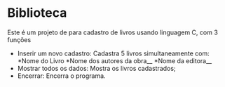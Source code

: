 # Biblioteca 

Este é um projeto de para cadastro de livros usando linguagem C, com 3 funções

+ Inserir um novo cadastro: Cadastra 5 livros simultaneamente com:
*Nome do Livro
*Nome dos autores da obra__
*Nome da editora__
+ Mostrar todos os dados: Mostra os livros cadastrados;
+ Encerrar: Encerra o programa.
